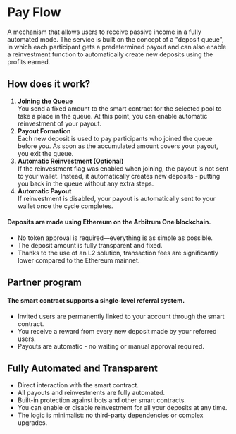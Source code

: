 # Pay Flow

A mechanism that allows users to receive passive income in a fully automated mode. The service is built on the concept of a "deposit queue", in which each participant gets a predetermined payout and can also enable a reinvestment function to automatically create new deposits using the profits earned.

## How does it work?

1. **Joining the Queue**\
   You send a fixed amount to the smart contract for the selected pool to take a place in the queue. At this point, you can enable automatic reinvestment of your payout.
2. **Payout Formation**\
   Each new deposit is used to pay participants who joined the queue before you. As soon as the accumulated amount covers your payout, you exit the queue.
3. **Automatic Reinvestment (Optional)**\
   If the reinvestment flag was enabled when joining, the payout is not sent to your wallet. Instead, it automatically creates new deposits - putting you back in the queue without any extra steps.
4. **Automatic Payout**\
   If reinvestment is disabled, your payout is automatically sent to your wallet once the cycle completes.

#### Deposits are made using Ethereum on the Arbitrum One blockchain.

* No token approval is required—everything is as simple as possible.
* The deposit amount is fully transparent and fixed.
* Thanks to the use of an L2 solution, transaction fees are significantly lower compared to the Ethereum mainnet.

## Partner program

#### The smart contract supports a single-level referral system.

* Invited users are permanently linked to your account through the smart contract.
* You receive a reward from every new deposit made by your referred users.
* Payouts are automatic - no waiting or manual approval required.

## Fully Automated and Transparent

* Direct interaction with the smart contract.
* All payouts and reinvestments are fully automated.
* Built-in protection against bots and other smart contracts.
* You can enable or disable reinvestment for all your deposits at any time.
* The logic is minimalist: no third-party dependencies or complex upgrades.
